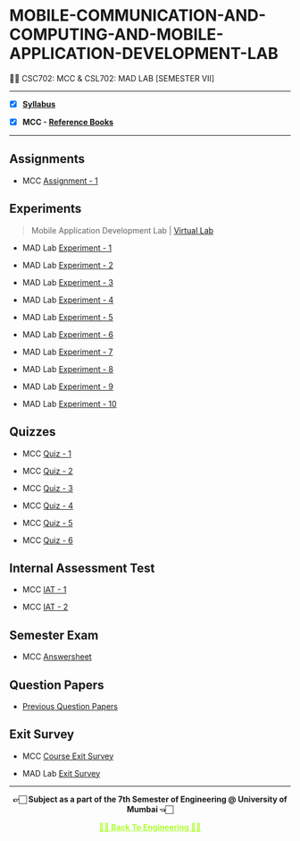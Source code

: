 # MOBILE-COMMUNICATION-AND-COMPUTING-AND-MOBILE-APPLICATION-DEVELOPMENT-LAB
 👍🏻 CSC702: MCC & CSL702: MAD LAB [SEMESTER VII]

---
 
 - [X] **[Syllabus](https://github.com/Amey-Thakur/MOBILE-COMMUNICATION-AND-COMPUTING-AND-MOBILE-APPLICATION-DEVELOPMENT-LAB/blob/main/Syllabus/TE%20BE%20Comp%20Engg%20CBCGS%20Syllabus.pdf)**
 
 - [X] **MCC - [Reference Books](https://github.com/Amey-Thakur/MOBILE-COMMUNICATION-AND-COMPUTING-AND-MOBILE-APPLICATION-DEVELOPMENT-LAB/tree/main/Reference%20Books)**

---

## Assignments
 
 - MCC [Assignment - 1](https://github.com/Amey-Thakur/MOBILE-COMMUNICATION-AND-COMPUTING-AND-MOBILE-APPLICATION-DEVELOPMENT-LAB/blob/main/Assignments/AMEY_B-50_MCC_ASSIGNMENT-1.pdf)


## Experiments
 
 >Mobile Application Development Lab | [Virtual Lab](http://vlabs.iitkgp.ac.in/fcmc/index.html)

 - MAD Lab [Experiment - 1](https://github.com/Amey-Thakur/MOBILE-COMMUNICATION-AND-COMPUTING-AND-MOBILE-APPLICATION-DEVELOPMENT-LAB/blob/main/Experiments/AMEY_B-50_MCC_EXPERIMENT-1.pdf)
 
 - MAD Lab [Experiment - 2](https://github.com/Amey-Thakur/MOBILE-COMMUNICATION-AND-COMPUTING-AND-MOBILE-APPLICATION-DEVELOPMENT-LAB/blob/main/Experiments/AMEY_B-50_MCC_EXPERIMENT-2.pdf)
 
 - MAD Lab [Experiment - 3](https://github.com/Amey-Thakur/MOBILE-COMMUNICATION-AND-COMPUTING-AND-MOBILE-APPLICATION-DEVELOPMENT-LAB/blob/main/Experiments/AMEY_B-50_MCC_EXPERIMENT-3.pdf)
 
 - MAD Lab [Experiment - 4](https://github.com/Amey-Thakur/MOBILE-COMMUNICATION-AND-COMPUTING-AND-MOBILE-APPLICATION-DEVELOPMENT-LAB/blob/main/Experiments/AMEY_B-50_MCC_EXPERIMENT-4.pdf)
 
 - MAD Lab [Experiment - 5](https://github.com/Amey-Thakur/MOBILE-COMMUNICATION-AND-COMPUTING-AND-MOBILE-APPLICATION-DEVELOPMENT-LAB/blob/main/Experiments/AMEY_B-50_MCC_EXPERIMENT-5.pdf)
 
 - MAD Lab [Experiment - 6](https://github.com/Amey-Thakur/MOBILE-COMMUNICATION-AND-COMPUTING-AND-MOBILE-APPLICATION-DEVELOPMENT-LAB/blob/main/Experiments/AMEY_B-50_MCC_EXPERIMENT-6.pdf)
 
 - MAD Lab [Experiment - 7](https://github.com/Amey-Thakur/MOBILE-COMMUNICATION-AND-COMPUTING-AND-MOBILE-APPLICATION-DEVELOPMENT-LAB/blob/main/Experiments/AMEY_B-50_MCC_EXPERIMENT-7.pdf)
 
 - MAD Lab [Experiment - 8](https://github.com/Amey-Thakur/MOBILE-COMMUNICATION-AND-COMPUTING-AND-MOBILE-APPLICATION-DEVELOPMENT-LAB/blob/main/Experiments/AMEY_B-50_MCC_EXPERIMENT-8.pdf)
 
 - MAD Lab [Experiment - 9](https://github.com/Amey-Thakur/MOBILE-COMMUNICATION-AND-COMPUTING-AND-MOBILE-APPLICATION-DEVELOPMENT-LAB/blob/main/Experiments/AMEY_B-50_MCC_EXPERIMENT-9.pdf)
 
 - MAD Lab [Experiment - 10](https://github.com/Amey-Thakur/MOBILE-COMMUNICATION-AND-COMPUTING-AND-MOBILE-APPLICATION-DEVELOPMENT-LAB/blob/main/Experiments/AMEY_B-50_MCC_EXPERIMENT-10.pdf)


## Quizzes
 
 - MCC [Quiz - 1](https://github.com/Amey-Thakur/MOBILE-COMMUNICATION-AND-COMPUTING-AND-MOBILE-APPLICATION-DEVELOPMENT-LAB/blob/main/Quizzes/Quiz%201-%20MCC%20(CSC702).pdf)
 
 - MCC [Quiz - 2](https://github.com/Amey-Thakur/MOBILE-COMMUNICATION-AND-COMPUTING-AND-MOBILE-APPLICATION-DEVELOPMENT-LAB/blob/main/Quizzes/Quiz%202-%20MCC%20(CSC702).pdf)
 
 - MCC [Quiz - 3](https://github.com/Amey-Thakur/MOBILE-COMMUNICATION-AND-COMPUTING-AND-MOBILE-APPLICATION-DEVELOPMENT-LAB/blob/main/Quizzes/Quiz%203-%20MCC%20(CSC702).pdf)
 
 - MCC [Quiz - 4](https://github.com/Amey-Thakur/MOBILE-COMMUNICATION-AND-COMPUTING-AND-MOBILE-APPLICATION-DEVELOPMENT-LAB/blob/main/Quizzes/Quiz%204-%20MCC%20(CSC702).pdf)
 
 - MCC [Quiz - 5](https://github.com/Amey-Thakur/MOBILE-COMMUNICATION-AND-COMPUTING-AND-MOBILE-APPLICATION-DEVELOPMENT-LAB/blob/main/Quizzes/Quiz%205-%20MCC%20(CSC702).pdf)
 
 - MCC [Quiz - 6](https://github.com/Amey-Thakur/MOBILE-COMMUNICATION-AND-COMPUTING-AND-MOBILE-APPLICATION-DEVELOPMENT-LAB/blob/main/Quizzes/Quiz%206-%20MCC%20(CSC702).pdf)


## Internal Assessment Test
 
 - MCC [IAT - 1](https://github.com/Amey-Thakur/MOBILE-COMMUNICATION-AND-COMPUTING-AND-MOBILE-APPLICATION-DEVELOPMENT-LAB/blob/main/Internal%20Assessment%20Test/AMEY_B-50_MCC_IAT-1.pdf)
 
 - MCC [IAT - 2](https://github.com/Amey-Thakur/MOBILE-COMMUNICATION-AND-COMPUTING-AND-MOBILE-APPLICATION-DEVELOPMENT-LAB/blob/main/Internal%20Assessment%20Test/AMEY_B-50_MCC_IAT-2.pdf)


## Semester Exam
 
 - MCC [Answersheet](https://github.com/Amey-Thakur/MOBILE-COMMUNICATION-AND-COMPUTING-AND-MOBILE-APPLICATION-DEVELOPMENT-LAB/blob/main/Semester%20Exam/AMEY_B-50_7278000_MCC.pdf)


## Question Papers
 
 - [Previous Question Papers](https://github.com/Amey-Thakur/MOBILE-COMMUNICATION-AND-COMPUTING-AND-MOBILE-APPLICATION-DEVELOPMENT-LAB/tree/main/Question%20Papers)


## Exit Survey
 
 - MCC [Course Exit Survey](https://github.com/Amey-Thakur/MOBILE-COMMUNICATION-AND-COMPUTING-AND-MOBILE-APPLICATION-DEVELOPMENT-LAB/blob/main/Exit%20survey/MCC%20Course%20Exit%20Survey.pdf)
 
 - MAD Lab [Exit Survey](https://github.com/Amey-Thakur/MOBILE-COMMUNICATION-AND-COMPUTING-AND-MOBILE-APPLICATION-DEVELOPMENT-LAB/blob/main/Exit%20survey/MCC%20Laboratory%20Exit%20Survey.pdf)

---

<p align="center"> <b> 👉🏻 Subject as a part of the 7th Semester of Engineering @ University of Mumbai 👈🏻 <b> </p>
 
<p align="center"><a href='https://github.com/Amey-Thakur/ACHIEVEMENTS#engineering', style='color: greenyellow;'> ✌🏻 Back To Engineering ✌🏻</p>
